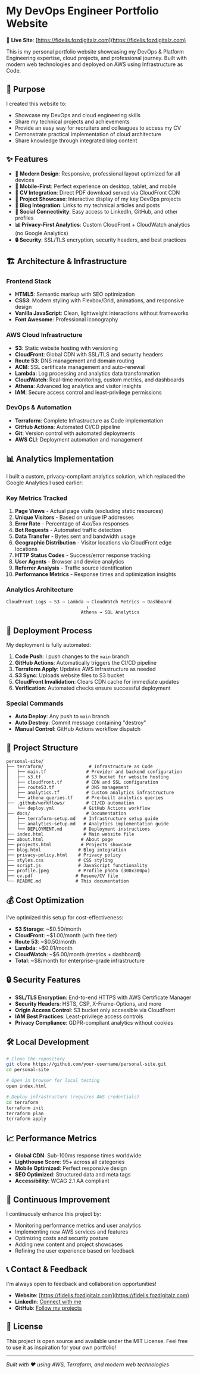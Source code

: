# My DevOps Engineer Portfolio Website

🚀 **Live Site**: [https://fidelis.fozdigitalz.com](https://fidelis.fozdigitalz.com)

This is my personal portfolio website showcasing my DevOps & Platform Engineering expertise, cloud projects, and professional journey. Built with modern web technologies and deployed on AWS using Infrastructure as Code.

## 🎯 Purpose

I created this website to:
- Showcase my DevOps and cloud engineering skills
- Share my technical projects and achievements
- Provide an easy way for recruiters and colleagues to access my CV
- Demonstrate practical implementation of cloud architecture
- Share knowledge through integrated blog content

## ✨ Features

- **🎨 Modern Design**: Responsive, professional layout optimized for all devices
- **📱 Mobile-First**: Perfect experience on desktop, tablet, and mobile
- **📄 CV Integration**: Direct PDF download served via CloudFront CDN
- **🚀 Project Showcase**: Interactive display of my key DevOps projects
- **📝 Blog Integration**: Links to my technical articles and posts
- **🔗 Social Connectivity**: Easy access to LinkedIn, GitHub, and other profiles
- **📊 Privacy-First Analytics**: Custom CloudFront + CloudWatch analytics (no Google Analytics)
- **🔒 Security**: SSL/TLS encryption, security headers, and best practices

## 🏗️ Architecture & Infrastructure

### Frontend Stack
- **HTML5**: Semantic markup with SEO optimization
- **CSS3**: Modern styling with Flexbox/Grid, animations, and responsive design
- **Vanilla JavaScript**: Clean, lightweight interactions without frameworks
- **Font Awesome**: Professional iconography

### AWS Cloud Infrastructure
- **S3**: Static website hosting with versioning
- **CloudFront**: Global CDN with SSL/TLS and security headers
- **Route 53**: DNS management and domain routing
- **ACM**: SSL certificate management and auto-renewal
- **Lambda**: Log processing and analytics data transformation
- **CloudWatch**: Real-time monitoring, custom metrics, and dashboards
- **Athena**: Advanced log analytics and visitor insights
- **IAM**: Secure access control and least-privilege permissions

### DevOps & Automation
- **Terraform**: Complete Infrastructure as Code implementation
- **GitHub Actions**: Automated CI/CD pipeline
- **Git**: Version control with automated deployments
- **AWS CLI**: Deployment automation and management

## 📊 Analytics Implementation

I built a custom, privacy-compliant analytics solution, which replaced the Google Analytics I used earlier:

### Key Metrics Tracked
1. **Page Views** - Actual page visits (excluding static resources)
2. **Unique Visitors** - Based on unique IP addresses
3. **Error Rate** - Percentage of 4xx/5xx responses
4. **Bot Requests** - Automated traffic detection
5. **Data Transfer** - Bytes sent and bandwidth usage
6. **Geographic Distribution** - Visitor locations via CloudFront edge locations
7. **HTTP Status Codes** - Success/error response tracking
8. **User Agents** - Browser and device analytics
9. **Referrer Analysis** - Traffic source identification
10. **Performance Metrics** - Response times and optimization insights

### Analytics Architecture
```
CloudFront Logs → S3 → Lambda → CloudWatch Metrics → Dashboard
                              ↓
                            Athena → SQL Analytics
```

## 🚀 Deployment Process

My deployment is fully automated:

1. **Code Push**: I push changes to the `main` branch
2. **GitHub Actions**: Automatically triggers the CI/CD pipeline
3. **Terraform Apply**: Updates AWS infrastructure as needed
4. **S3 Sync**: Uploads website files to S3 bucket
5. **CloudFront Invalidation**: Clears CDN cache for immediate updates
6. **Verification**: Automated checks ensure successful deployment

### Special Commands
- **Auto Deploy**: Any push to `main` branch
- **Auto Destroy**: Commit message containing "destroy" 
- **Manual Control**: GitHub Actions workflow dispatch

## 📁 Project Structure

```
personal-site/
├── terraform/                 # Infrastructure as Code
│   ├── main.tf               # Provider and backend configuration
│   ├── s3.tf                 # S3 bucket for website hosting
│   ├── cloudfront.tf         # CDN and SSL configuration
│   ├── route53.tf            # DNS management
│   ├── analytics.tf          # Custom analytics infrastructure
│   └── athena_queries.tf     # Pre-built analytics queries
├── .github/workflows/        # CI/CD automation
│   └── deploy.yml           # GitHub Actions workflow
├── docs/                     # Documentation
│   ├── terraform-setup.md   # Infrastructure setup guide
│   ├── analytics-setup.md   # Analytics implementation guide
│   └── DEPLOYMENT.md        # Deployment instructions
├── index.html               # Main website file
├── about.html              # About page
├── projects.html           # Projects showcase
├── blog.html              # Blog integration
├── privacy-policy.html    # Privacy policy
├── styles.css             # CSS styling
├── script.js              # JavaScript functionality
├── profile.jpeg           # Profile photo (300x300px)
├── cv.pdf                # Resume/CV file
└── README.md             # This documentation
```

## 💰 Cost Optimization

I've optimized this setup for cost-effectiveness:
- **S3 Storage**: ~$0.50/month
- **CloudFront**: ~$1.00/month (with free tier)
- **Route 53**: ~$0.50/month
- **Lambda**: ~$0.01/month
- **CloudWatch**: ~$6.00/month (metrics + dashboard)
- **Total**: ~$8/month for enterprise-grade infrastructure

## 🔒 Security Features

- **SSL/TLS Encryption**: End-to-end HTTPS with AWS Certificate Manager
- **Security Headers**: HSTS, CSP, X-Frame-Options, and more
- **Origin Access Control**: S3 bucket only accessible via CloudFront
- **IAM Best Practices**: Least-privilege access controls
- **Privacy Compliance**: GDPR-compliant analytics without cookies

## 🛠️ Local Development

```bash
# Clone the repository
git clone https://github.com/your-username/personal-site.git
cd personal-site

# Open in browser for local testing
open index.html

# Deploy infrastructure (requires AWS credentials)
cd terraform
terraform init
terraform plan
terraform apply
```

## 📈 Performance Metrics

- **Global CDN**: Sub-100ms response times worldwide
- **Lighthouse Score**: 95+ across all categories
- **Mobile Optimized**: Perfect responsive design
- **SEO Optimized**: Structured data and meta tags
- **Accessibility**: WCAG 2.1 AA compliant

## 🔄 Continuous Improvement

I continuously enhance this project by:
- Monitoring performance metrics and user analytics
- Implementing new AWS services and features
- Optimizing costs and security posture
- Adding new content and project showcases
- Refining the user experience based on feedback

## 📞 Contact & Feedback

I'm always open to feedback and collaboration opportunities!

- **Website**: [https://fidelis.fozdigitalz.com](https://fidelis.fozdigitalz.com)
- **LinkedIn**: [Connect with me](https://linkedin.com/in/your-profile)
- **GitHub**: [Follow my projects](https://github.com/Fidelisesq)

## 📄 License

This project is open source and available under the MIT License. Feel free to use it as inspiration for your own portfolio!

---

*Built with ❤️ using AWS, Terraform, and modern web technologies*